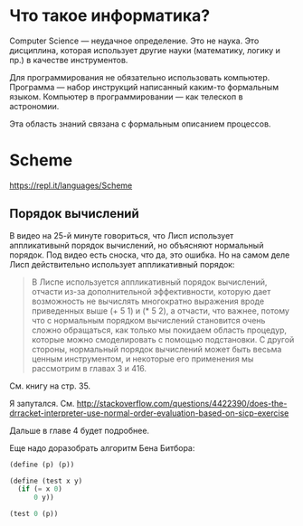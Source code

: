 # Что такое информатика?
Computer Science — неудачное определение. Это не наука. Это дисциплина, которая использует другие науки (математику, логику и пр.) в качестве инструментов.

Для программирования не обязательно использовать компьютер. Программа — набор инструкций написанный каким-то формальным языком. Компьютер в программировании — как телескоп в астрономии.

Эта область знаний связана с формальным описанием процессов.

# Scheme
https://repl.it/languages/Scheme

## Порядок вычислений
В видео на 25-й минуте говориться, что Лисп использует аппликативынй порядок вычислений, но объясняют нормальный порядок. Под видео есть сноска, что да, это ошибка. Но на самом деле Лисп действительно использует аппликативный порядок:

> В Лиспе используется аппликативный порядок вычислений, отчасти из-за дополнительной эффективности, которую дает возможность не вычислять многократно выражения вроде приведенных выше (+ 5 1) и (* 5 2), а отчасти, что важнее, потому что с нормальным порядком вычислений становится очень сложно обращаться, как только мы покидаем область процедур, которые можно смоделировать с помощью подстановки. С другой стороны, нормальный порядок вычислений может быть весьма ценным инструментом, и некоторые его применения мы рассмотрим в главах 3 и 416.

См. книгу на стр. 35.

Я запутался. См. http://stackoverflow.com/questions/4422390/does-the-drracket-interpreter-use-normal-order-evaluation-based-on-sicp-exercise

Дальше в главе 4 будет подробнее.

Еще надо доразобрать алгоритм Бена Битбора:

```scheme
(define (p) (p))

(define (test x y)
  (if (= x 0)
      0 y))

(test 0 (p))
```

